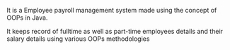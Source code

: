 It is a Employee payroll management system made using the concept of OOPs in Java.

It keeps record of fulltime as well as part-time employees details and their salary details using various OOPs methodologies
